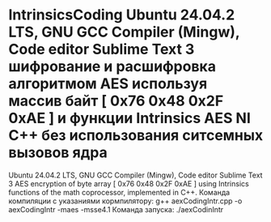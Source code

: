 # IntrinsicsCoding Ubuntu 24.04.2 LTS, GNU GCC Compiler (Mingw), Code editor Sublime Text 3 шифрование и расшифровка алгоритмом AES используя массив байт [ 0x76 0x48 0x2F 0xAE ] и функции Intrinsics AES NI C++ без использования ситсемных вызовов ядра
Ubuntu 24.04.2 LTS, GNU GCC Compiler (Mingw), Code editor Sublime Text 3 AES encryption of byte array [ 0x76 0x48 0x2F 0xAE ] using Intrinsics functions of the math coprocessor, implemented in C++.
Команда компиляции с указаниями кормпилятору: g++ aexCodingIntr.cpp -o aexCodingIntr -maes -msse4.1
Команда запуска: ./aexCodinIntr
